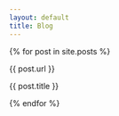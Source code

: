 ```yaml
---
layout: default
title: Blog
---
```


{% for post in site.posts %}
<p>{{ post.url }}</p>
<p>{{ post.title }}</p>
{% endfor %}


